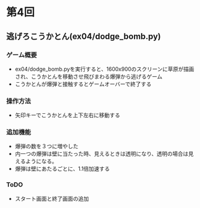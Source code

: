 # 第4回
## 逃げろこうかとん(ex04/dodge_bomb.py)
### ゲーム概要
- ex04/dodge_bomb.pyを実行すると、1600x900のスクリーンに草原が描画され、こうかとんを移動させ飛びまわる爆弾から逃げるゲーム
- こうかとんが爆弾と接触するとゲームオーバーで終了する
### 操作方法
- 矢印キーでこうかとんを上下左右に移動する
### 追加機能
- 爆弾の数を３つに増やした
- 内一つの爆弾は壁に当たった時、見えるときは透明になり、透明の場合は見えるようになる。
- 爆弾は壁にあたるごとに、1.1倍加速する
### ToDO
- スタート画面と終了画面の追加